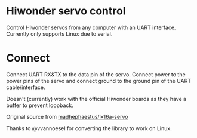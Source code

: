 # Hiwonder servo control
Control Hiwonder servos from any computer with an UART interface.
Currently only supports Linux due to serial.

# Connect
Connect UART RX&TX to the data pin of the servo.
Connect power to the power pins of the servo and connect ground to the ground pin of the UART cable/interface.

Doesn't (currently) work with the official Hiwonder boards as they have a buffer to prevent loopback.

Original source from [madhephaestus/lx16a-servo](https://github.com/madhephaestus/lx16a-servo)

Thanks to @vvannoesel for converting the library to work on Linux.